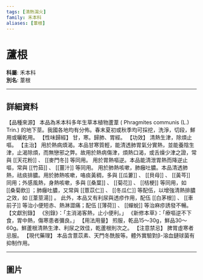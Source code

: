 ```yaml
---
tags: [清熱瀉火]
family: 禾本科
aliases: [葦根]
---
```


# 蘆根

**科屬**: 禾本科  
**別名**: 葦根  

---

## 詳細資料
【品種來源】
本品為禾本科多年生草本植物蘆葦 (
Phragmites communis
(L.) Trin.) 的地下莖。我國各地均有分佈。春末夏初或秋季均可採挖，洗淨，切段，鮮用或曬乾用。
【性味歸經】
甘，寒。歸肺、胃經。
【功效】
清熱生津，除煩止嘔。
【主治】
用於熱病煩渴。本品甘寒質輕，能清透肺胃氣分實熱，並能養陰生津，止渴除煩，而無戀邪之弊。故用於熱病傷津，煩熱口渴，或舌燥少津之證，常與 [[天花粉]] 、 [[麥門冬]] 等同用。
用於胃熱嘔逆。本品能清泄胃熱而降逆止嘔，常與 [[竹茹]] 、 [[薑汁]] 等同用。
用於肺熱咳嗽，肺癰吐膿。本品清透肺熱，祛痰排膿。用於肺熱咳嗽，咯痰黃稠，多與 [[瓜蔞]] 、 [[貝母]] 、 [[黃芩]] 同用；外感風熱，身熱咳嗽，多與 [[桑葉]] 、 [[菊花]] 、 [[桔梗]] 等同用，如 [[桑菊飲]] ；肺癰吐膿，又常與 [[薏苡仁]] 、 [[冬瓜仁]] 等配伍，以增強清熱排膿之效，如 [[葦莖湯]] 。
此外，本品又有利尿與透疹作用，配伍 [[白茅根]] 、 [[車前子]] 等治小便短赤、熱淋澀痛；配伍 [[薄荷]] 、 [[蟬蛻]] 等治麻疹誘發不暢。
【文獻別錄】
《別錄》：「主消渴客熱，止小便利。」
《新修本草》：「療嘔逆不下食，胃中熱，傷寒患者彌良。」
【用法用量】
煎服，乾品15～30g，鮮品30～60g。鮮蘆根清熱生津、利尿之效佳，乾蘆根則次之。
【注意禁忌】
脾胃虛寒者忌服。
【現代藥理】
本品含薏苡素、天門冬酰胺等。體外實驗對β-溶血鏈球菌有抑制作用。

---

## 圖片
